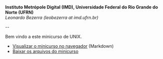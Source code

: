 **Instituto Metrópole Digital (IMD), Universidade Federal do Rio Grande do Norte (UFRN)**  
*Leonardo Bezerra (leobezerra at imd.ufrn.br)*

--

Bem vindo a este minicurso de UNIX.

* [Visualizar o minicurso no navegador](html) (Markdown)
* [Baixar os arquivos do minicurso](unix.tar.gz)
